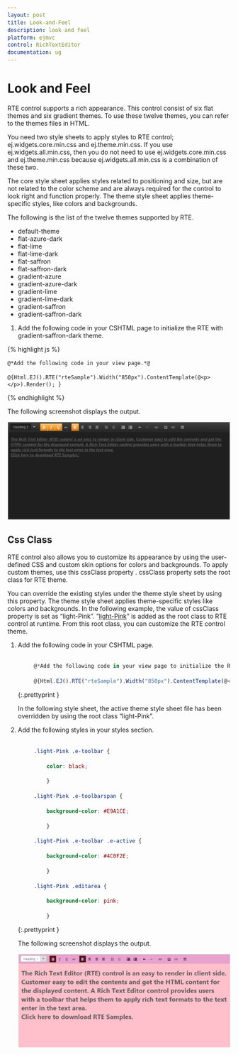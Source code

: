 ```yaml
---
layout: post
title: Look-and-Feel
description: look and feel
platform: ejmvc
control: RichTextEditor
documentation: ug
---
```


# Look and Feel

RTE control supports a rich appearance. This control consist of six flat themes and six gradient themes. To use these twelve themes, you can refer to the themes files in HTML. 

You need two style sheets to apply styles to RTE control; ej.widgets.core.min.css and ej.theme.min.css. If you use ej.widgets.all.min.css, then you do not need to use ej.widgets.core.min.css and ej.theme.min.css because ej.widgets.all.min.css is a combination of these two.

The core style sheet applies styles related to positioning and size, but are not related to the color scheme and are always required for the control to look right and function properly. The theme style sheet applies theme-specific styles, like colors and backgrounds.

The following is the list of the twelve themes supported by RTE. 

* default-theme
* flat-azure-dark
* flat-lime
* flat-lime-dark
* flat-saffron
* flat-saffron-dark
* gradient-azure
* gradient-azure-dark
* gradient-lime
* gradient-lime-dark
* gradient-saffron
* gradient-saffron-dark
1. Add the following code in your CSHTML page to initialize the RTE with gradient-saffron-dark theme.



{% highlight js %}

	@*Add the following code in your view page.*@

	@{Html.EJ().RTE("rteSample").Width("850px").ContentTemplate(@<p></p>).Render(); }

{% endhighlight %}

The following screenshot displays the output.

![](Look-and-Feel_images/Look-and-Feel_img1.png)


## Css Class

RTE control also allows you to customize its appearance by using the user-defined CSS and custom skin options for colors and backgrounds. To apply custom themes, use this cssClass property . cssClass property sets the root class for RTE theme.

You can override the existing styles under the theme style sheet by using this property. The theme style sheet applies theme-specific styles like colors and backgrounds. In the following example, the value of cssClass property is set as “light-Pink”. ”[light-Pink](http://www.w3schools.com/tags/ref_color_tryit.asp?color=DeepPink)” is added as the root class to RTE control at runtime. From this root class, you can customize the RTE control theme.

1. Add the following code in your CSHTML page.

   ~~~ js

		@*Add the following code in your view page to initialize the RTE.*@

		@{Html.EJ().RTE("rteSample").Width("850px").ContentTemplate(@<p></p>).CssClass("light-Pink").Render(); }

   ~~~
   {:.prettyprint }
   
	In the following style sheet, the active theme style sheet file has been overridden by using the root class “light-Pink”.

2. Add the following styles in your styles section.

   ~~~ css

		.light-Pink .e-toolbar {

			color: black;

			}

		.light-Pink .e-toolbarspan {

			background-color: #E9A1CE;

			}

		.light-Pink .e-toolbar .e-active {

			background-color: #4C0F2E;

			}

		.light-Pink .editarea {

			background-color: pink;

			}

   ~~~
   {:.prettyprint } 

	The following screenshot displays the output.

	![](Look-and-Feel_images/Look-and-Feel_img2.png)